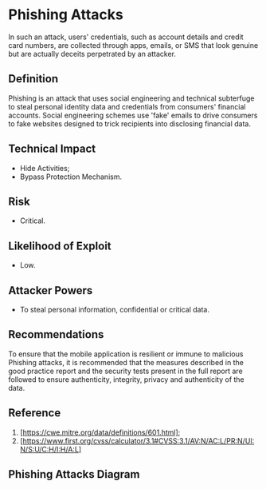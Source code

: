 # Phishing Attacks

In such an attack, users' credentials, such as account details and credit card numbers, are collected through apps, emails, or SMS that look genuine but are actually deceits perpetrated by an attacker.


## Definition

Phishing is an attack that uses social engineering and technical subterfuge to steal personal identity data and credentials from consumers' financial accounts. Social engineering schemes use 'fake' emails to drive consumers to fake websites designed to trick recipients into disclosing financial data. 

## Technical Impact
 * Hide Activities; 
 * Bypass Protection Mechanism.

## Risk
 * Critical.

## Likelihood of Exploit
 * Low.

## Attacker Powers
 * To steal personal information, confidential or critical data.

## Recommendations

To ensure that the mobile application is resilient or immune to malicious Phishing attacks, it is recommended that the measures described in the good practice report and the security tests present in the full report are followed to ensure authenticity, integrity, privacy and authenticity of the data.

## Reference
 1. [https://cwe.mitre.org/data/definitions/601.html];
 2. [https://www.first.org/cvss/calculator/3.1#CVSS:3.1/AV:N/AC:L/PR:N/UI:N/S:U/C:H/I:H/A:L]
 
## Phishing Attacks Diagram


